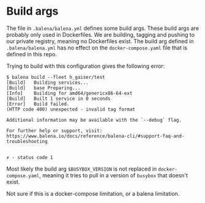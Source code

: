 # Build args

The file in `.balena/balena.yml` defines some build args.
These build args are probably only used in Dockerfiles.
We are building, tagging and pushing to our private registry, meaning no Dockerfiles exist.
The build arg defined in `.balena/balena.yml` has no effect on the `docker-compose.yaml` file that is defined in this repo.

Trying to build with this configuration gives the following error:

```
$ balena build --fleet h_gaiser/test
[Build]   Building services...
[Build]   base Preparing...
[Info]    Building for amd64/genericx86-64-ext
[Build]   Built 1 service in 0 seconds
[Error]   Build failed.
(HTTP code 400) unexpected - invalid tag format 

Additional information may be available with the `--debug` flag.

For further help or support, visit:
https://www.balena.io/docs/reference/balena-cli/#support-faq-and-troubleshooting


✗ - status code 1
```

Most likely the build arg `$BUSYBOX_VERSION` is not replaced in `docker-compose.yaml`, meaning it tries to pull in a version of `busybox` that doesn't exist.

Not sure if this is a docker-compose limitation, or a balena limitation.
